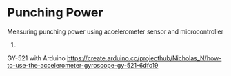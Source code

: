 # Punching Power
Measuring punching power using accelerometer sensor and microcontroller

1)
GY-521 with Arduino
https://create.arduino.cc/projecthub/Nicholas_N/how-to-use-the-accelerometer-gyroscope-gy-521-6dfc19

